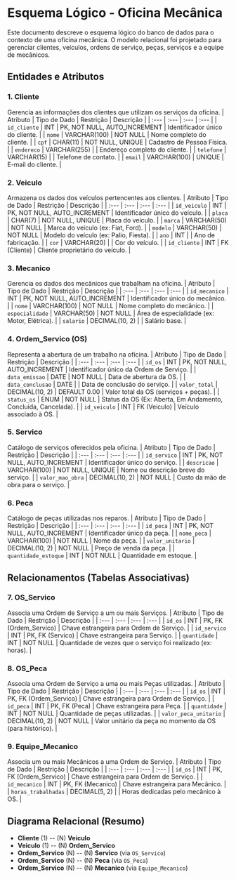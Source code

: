 # Esquema Lógico - Oficina Mecânica

Este documento descreve o esquema lógico do banco de dados para o contexto de uma oficina mecânica. O modelo relacional foi projetado para gerenciar clientes, veículos, ordens de serviço, peças, serviços e a equipe de mecânicos.

## Entidades e Atributos

### 1. Cliente
Gerencia as informações dos clientes que utilizam os serviços da oficina.
| Atributo | Tipo de Dado | Restrição | Descrição |
| :--- | :--- | :--- | :--- |
| `id_cliente` | INT | PK, NOT NULL, AUTO_INCREMENT | Identificador único do cliente. |
| `nome` | VARCHAR(100) | NOT NULL | Nome completo do cliente. |
| `cpf` | CHAR(11) | NOT NULL, UNIQUE | Cadastro de Pessoa Física. |
| `endereco` | VARCHAR(255) | | Endereço completo do cliente. |
| `telefone` | VARCHAR(15) | | Telefone de contato. |
| `email` | VARCHAR(100) | UNIQUE | E-mail do cliente. |

### 2. Veiculo
Armazena os dados dos veículos pertencentes aos clientes.
| Atributo | Tipo de Dado | Restrição | Descrição |
| :--- | :--- | :--- | :--- |
| `id_veiculo` | INT | PK, NOT NULL, AUTO_INCREMENT | Identificador único do veículo. |
| `placa` | CHAR(7) | NOT NULL, UNIQUE | Placa do veículo. |
| `marca` | VARCHAR(50) | NOT NULL | Marca do veículo (ex: Fiat, Ford). |
| `modelo` | VARCHAR(50) | NOT NULL | Modelo do veículo (ex: Palio, Fiesta). |
| `ano` | INT | | Ano de fabricação. |
| `cor` | VARCHAR(20) | | Cor do veículo. |
| `id_cliente` | INT | FK (Cliente) | Cliente proprietário do veículo. |

### 3. Mecanico
Gerencia os dados dos mecânicos que trabalham na oficina.
| Atributo | Tipo de Dado | Restrição | Descrição |
| :--- | :--- | :--- | :--- |
| `id_mecanico` | INT | PK, NOT NULL, AUTO_INCREMENT | Identificador único do mecânico. |
| `nome` | VARCHAR(100) | NOT NULL | Nome completo do mecânico. |
| `especialidade` | VARCHAR(50) | NOT NULL | Área de especialidade (ex: Motor, Elétrica). |
| `salario` | DECIMAL(10, 2) | | Salário base. |

### 4. Ordem_Servico (OS)
Representa a abertura de um trabalho na oficina.
| Atributo | Tipo de Dado | Restrição | Descrição |
| :--- | :--- | :--- | :--- |
| `id_os` | INT | PK, NOT NULL, AUTO_INCREMENT | Identificador único da Ordem de Serviço. |
| `data_emissao` | DATE | NOT NULL | Data de abertura da OS. |
| `data_conclusao` | DATE | | Data de conclusão do serviço. |
| `valor_total` | DECIMAL(10, 2) | DEFAULT 0.00 | Valor total da OS (serviços + peças). |
| `status_os` | ENUM | NOT NULL | Status da OS (Ex: Aberta, Em Andamento, Concluída, Cancelada). |
| `id_veiculo` | INT | FK (Veiculo) | Veículo associado à OS. |

### 5. Servico
Catálogo de serviços oferecidos pela oficina.
| Atributo | Tipo de Dado | Restrição | Descrição |
| :--- | :--- | :--- | :--- |
| `id_servico` | INT | PK, NOT NULL, AUTO_INCREMENT | Identificador único do serviço. |
| `descricao` | VARCHAR(100) | NOT NULL, UNIQUE | Nome ou descrição breve do serviço. |
| `valor_mao_obra` | DECIMAL(10, 2) | NOT NULL | Custo da mão de obra para o serviço. |

### 6. Peca
Catálogo de peças utilizadas nos reparos.
| Atributo | Tipo de Dado | Restrição | Descrição |
| :--- | :--- | :--- | :--- |
| `id_peca` | INT | PK, NOT NULL, AUTO_INCREMENT | Identificador único da peça. |
| `nome_peca` | VARCHAR(100) | NOT NULL | Nome da peça. |
| `valor_unitario` | DECIMAL(10, 2) | NOT NULL | Preço de venda da peça. |
| `quantidade_estoque` | INT | NOT NULL | Quantidade em estoque. |

## Relacionamentos (Tabelas Associativas)

### 7. OS_Servico
Associa uma Ordem de Serviço a um ou mais Serviços.
| Atributo | Tipo de Dado | Restrição | Descrição |
| :--- | :--- | :--- | :--- |
| `id_os` | INT | PK, FK (Ordem_Servico) | Chave estrangeira para Ordem de Serviço. |
| `id_servico` | INT | PK, FK (Servico) | Chave estrangeira para Serviço. |
| `quantidade` | INT | NOT NULL | Quantidade de vezes que o serviço foi realizado (ex: horas). |

### 8. OS_Peca
Associa uma Ordem de Serviço a uma ou mais Peças utilizadas.
| Atributo | Tipo de Dado | Restrição | Descrição |
| :--- | :--- | :--- | :--- |
| `id_os` | INT | PK, FK (Ordem_Servico) | Chave estrangeira para Ordem de Serviço. |
| `id_peca` | INT | PK, FK (Peca) | Chave estrangeira para Peça. |
| `quantidade` | INT | NOT NULL | Quantidade de peças utilizadas. |
| `valor_peca_unitario` | DECIMAL(10, 2) | NOT NULL | Valor unitário da peça no momento da OS (para histórico). |

### 9. Equipe_Mecanico
Associa um ou mais Mecânicos a uma Ordem de Serviço.
| Atributo | Tipo de Dado | Restrição | Descrição |
| :--- | :--- | :--- | :--- |
| `id_os` | INT | PK, FK (Ordem_Servico) | Chave estrangeira para Ordem de Serviço. |
| `id_mecanico` | INT | PK, FK (Mecanico) | Chave estrangeira para Mecânico. |
| `horas_trabalhadas` | DECIMAL(5, 2) | | Horas dedicadas pelo mecânico à OS. |

## Diagrama Relacional (Resumo)

- **Cliente** (1) -- (N) **Veiculo**
- **Veiculo** (1) -- (N) **Ordem_Servico**
- **Ordem_Servico** (N) -- (N) **Servico** (via `OS_Servico`)
- **Ordem_Servico** (N) -- (N) **Peca** (via `OS_Peca`)
- **Ordem_Servico** (N) -- (N) **Mecanico** (via `Equipe_Mecanico`)
